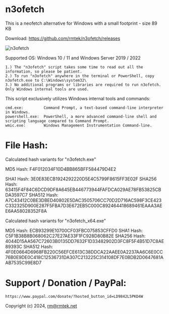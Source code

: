 # n3ofetch

This is a neofetch alternative for Windows with a small footprint - size 89 KB

Download:    https://github.com/rmtek/n3ofetch/releases

![n3ofetch](https://github.com/rmtek/n3ofetch/assets/24634504/7c0fe5de-7a04-4f8d-8bda-8022e8ca4e94)

Supported OS: Windows 10 / 11 and Windows Server 2019 / 2022

    1.) The "n3ofetch" script takes some time to read out all the information, so please be patient.
    2.) To run "n3ofetch" anywhere in the terminal or PowerShell, copy n3ofetch.exe to C:\Windows\system32\
    3.) No additional programs or libraries are required to run n3ofetch. Only Windows internal tools are used.

This script exclusively utilizes Windows internal tools and commands:

    cmd.exe:         Command Prompt, a text-based command-line interpreter in Windows.
    powershell.exe:  PowerShell, a more advanced command-line shell and scripting language compared to Command Prompt.
    wmic.exe:        Windows Management Instrumentation Command-line.


# File Hash:

  Calculated hash variants for "n3ofetch.exe" 
 
  MD5 Hash: F4F012034F10D4BB865BFF584479D4E2
  
  SHA1 Hash: 3E0E83ECB1924292220D5E4C5799F8615FF3E02F 
  SHA256 Hash: 63415F4F84C6DCD9DF8A645EB446773944FAFDCA029AE78FB53825CBDA3597C7 
  SHA512 Hash: A7C43412C0BE3DBED40802E5DAC3505706CC70D2D716AC598F3CE423C332325D900E287F5FBA7D3E672EB5C000C892464418689461EAAA3AEE6AA58028352F8A

  Calculated hash variants for "n3ofetch_x64.exe" 
 
  MD5 Hash: ECB93299E10700CF03FBC075853CFFD0 
  SHA1 Hash: C5F1B38B8B068062C27E27AE33F1FC928D80B82E 
  SHA256 Hash: 4044D15AA567C72603B0135DD7632F1D33482902D3FC8F5F4B51D7C8AE89393C 
  SHA512 Hash: 4F0E0664D6968FB220C56EFCE613C38DDCA22AAEE0A2237AA6C6E0CC76B0E9DE0C418C12536731DA307C213225C314108DF7E0BDB2D0647681AAB7535C99E8D7 



# Support / Donation / PayPal:
    https://www.paypal.com/donate/?hosted_button_id=LD9842L5PKD4W


Copyright (c) 2024, rm@rmtek.net
